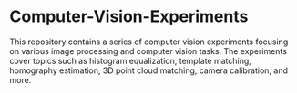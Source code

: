 # Computer-Vision-Experiments
This repository contains a series of computer vision experiments focusing on various image processing and computer vision tasks. The experiments cover topics such as histogram equalization, template matching, homography estimation, 3D point cloud matching, camera calibration, and more.
